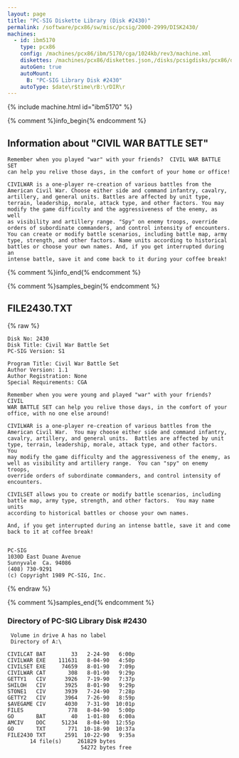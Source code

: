 ```yaml
---
layout: page
title: "PC-SIG Diskette Library (Disk #2430)"
permalink: /software/pcx86/sw/misc/pcsig/2000-2999/DISK2430/
machines:
  - id: ibm5170
    type: pcx86
    config: /machines/pcx86/ibm/5170/cga/1024kb/rev3/machine.xml
    diskettes: /machines/pcx86/diskettes.json,/disks/pcsigdisks/pcx86/diskettes.json
    autoGen: true
    autoMount:
      B: "PC-SIG Library Disk #2430"
    autoType: $date\r$time\rB:\rDIR\r
---
```


{% include machine.html id="ibm5170" %}

{% comment %}info_begin{% endcomment %}

## Information about "CIVIL WAR BATTLE SET"

    Remember when you played "war" with your friends?  CIVIL WAR BATTLE SET
    can help you relive those days, in the comfort of your home or office!
    
    CIVILWAR is a one-player re-creation of various battles from the
    American Civil War. Choose either side and command infantry, cavalry,
    artillery, and general units. Battles are affected by unit type,
    terrain, leadership, morale, attack type, and other factors. You may
    modify the game difficulty and the aggressiveness of the enemy, as well
    as visibility and artillery range. "Spy" on enemy troops, override
    orders of subordinate commanders, and control intensity of encounters.
    You can create or modify battle scenarios, including battle map, army
    type, strength, and other factors. Name units according to historical
    battles or choose your own names. And, if you get interrupted during an
    intense battle, save it and come back to it during your coffee break!
{% comment %}info_end{% endcomment %}

{% comment %}samples_begin{% endcomment %}

## FILE2430.TXT

{% raw %}
```
Disk No: 2430                                                           
Disk Title: Civil War Battle Set                                        
PC-SIG Version: S1                                                      
                                                                        
Program Title: Civil War Battle Set                                     
Author Version: 1.1                                                     
Author Registration: None                                               
Special Requirements: CGA                                               
                                                                        
Remember when you were young and played "war" with your friends?  CIVIL 
WAR BATTLE SET can help you relive those days, in the comfort of your   
office, with no one else around!                                        
                                                                        
CIVILWAR is a one-player re-creation of various battles from the        
American Civil War.  You may choose either side and command infantry,   
cavalry, artillery, and general units.  Battles are affected by unit    
type, terrain, leadership, morale, attack type, and other factors.  You 
may modify the game difficulty and the aggressiveness of the enemy, as  
well as visibility and artillery range.  You can "spy" on enemy troops, 
override orders of subordinate commanders, and control intensity of     
encounters.                                                             
                                                                        
CIVILSET allows you to create or modify battle scenarios, including     
battle map, army type, strength, and other factors.  You may name units 
according to historical battles or choose your own names.               
                                                                        
And, if you get interrupted during an intense battle, save it and come  
back to it at coffee break!                                             
                                                                        
                                                                        
PC-SIG                                                                  
1030D East Duane Avenue                                                 
Sunnyvale  Ca. 94086                                                    
(408) 730-9291                                                          
(c) Copyright 1989 PC-SIG, Inc.                                         
```
{% endraw %}

{% comment %}samples_end{% endcomment %}

### Directory of PC-SIG Library Disk #2430

     Volume in drive A has no label
     Directory of A:\

    CIVILCAT BAT        33   2-24-90   6:00p
    CIVILWAR EXE    111631   8-04-90   4:50p
    CIVILSET EXE     74659   8-01-90   7:09p
    CIVILWAR CAT       308   8-01-90   9:29p
    GETTY1   CIV      3926   7-19-90   7:37p
    SHILOH   CIV      3925   8-01-90   9:29p
    STONE1   CIV      3939   7-24-90   7:28p
    GETTY2   CIV      3964   7-26-90   8:59p
    $AVEGAME CIV      4030   7-31-90  10:01p
    FILES              778   8-04-90   5:00p
    GO       BAT        40   1-01-80   6:00a
    AMCIV    DOC     51234   8-04-90  12:55p
    GO       TXT       771  10-18-90  10:37a
    FILE2430 TXT      2591  10-22-90   9:35a
           14 file(s)     261829 bytes
                           54272 bytes free
